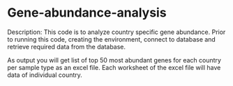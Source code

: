 # Gene-abundance-analysis

Description:
This code is to analyze country specific gene abundance. Prior to running this code, creating the environment, connect to database and retrieve required data from the database.

As output you will get list of top 50 most abundant genes for each country per sample type as an excel file. Each worksheet of the excel file will have data of individual country.

